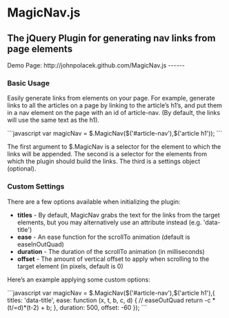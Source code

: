 <h1>MagicNav.js</h1>
<h2>The jQuery Plugin for generating nav links from page elements</h1>
Demo Page: http://johnpolacek.github.com/MagicNav.js
------
<h3>Basic Usage</h3>
<p>Easily generate links from elements on your page. For example, generate links to all the articles on a page by linking to the article&rsquo;s h1&rsquo;s, and put them in a nav element on the page with an id of article-nav. (By default, the links will use the same text as the h1).</p>
```javascript
var magicNav = $.MagicNav($('#article-nav'),$('article h1'));
```
<p>The first argument to $.MagicNav is a selector for the element to which the links will be appended. The second is a selector for the elements from which the plugin should build the links. The third is a settings object (optional).</p>
<h3>Custom Settings</h3>
<p>There are a few options available when initializing the plugin:</p>
<ul>
    <li><strong>titles</strong> - By default, MagicNav grabs the text for the links from the target elements, but you may alternatively use an attribute instead (e.g. 'data-title')</li>
    <li><strong>ease</strong> - An ease function for the scrollTo animation (default is easeInOutQuad)
    </li>
    <li><strong>duration</strong> - The duration of the scrollTo animation (in milliseconds)</li>
    <li><strong>offset</strong> - The amount of vertical offset to apply when scrolling to the target element (in pixels, default is 0)</li>
</ul>
<p>Here&rsquo;s an example applying some custom options:</p>
```javascript
var magicNav = $.MagicNav($('#article-nav'),$('article h1'),{
titles: 'data-title',
ease: function (x, t, b, c, d) {
// easeOutQuad
return -c *(t/=d)*(t-2) + b;
},
duration: 500,
offset: -60
});
```